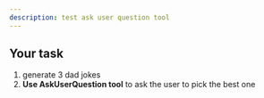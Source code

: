 ```yaml
---
description: test ask user question tool
---
```


## Your task

1. generate 3 dad jokes
2. **Use AskUserQuestion tool** to ask the user to pick the best one